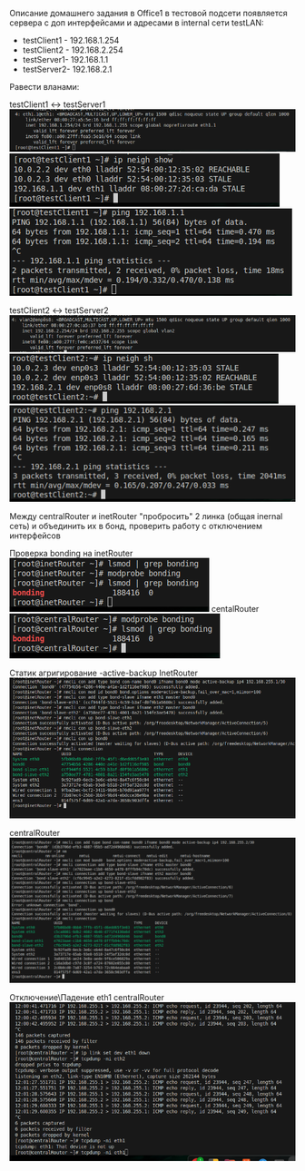 Описание домашнего задания
в Office1 в тестовой подсети появляется сервера с доп интерфейсами и адресами
в internal сети testLAN: 
- testClient1 - 192.168.1.254
- testClient2 - 192.168.2.254
- testServer1-  192.168.1.1
- testServer2-  192.168.2.1

Равести вланами:

testClient1 <-> testServer1
![alt text](vlan1,2/image.png)
![alt text](vlan1,2/image-1.png)
![alt text](vlan1,2/image-2.png)

testClient2 <-> testServer2
![alt text](vlan1,2/image-3.png)
![alt text](vlan1,2/image-4.png)
![alt text](vlan1,2/image-5.png)



Между centralRouter и inetRouter "пробросить" 2 линка (общая inernal сеть) и объединить их в бонд, проверить работу c отключением интерфейсов

Проверка bonding  на 
inetRouter
![alt text](Bonding/image.png)
centalRouter
![alt text](Bonding/image-1.png)

Статик агригирование -active-backup 
InetRouter
![alt text](Bonding/image-2.png)

centralRouter
![alt text](Bonding/image-3.png)

Отключение\Падение eth1 centralRouter
![alt text](Bonding/image-4.png)

